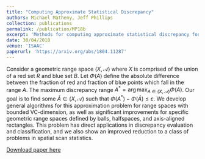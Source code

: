 ```yaml
---
title: "Computing Approximate Statistical Discrepancy"
authors: Michael Matheny, Jeff Phillips
collection: publications
permalink: /publication/MP18b
excerpt: 'Methods for computing approximate statistical discrepancy for various range spaces and an almost matching lower and upper bound for rectangle scanning.'
date: 30/04/2018
venue: 'ISAAC'
paperurl: 'https://arxiv.org/abs/1804.11287'
---
```

Consider a geometric range space $(X,\mathcal{A})$ where $X$ is comprised of the union of a red set $R$ and blue set $B$.  Let $\Phi(A)$ define the absolute difference between the fraction of red and fraction of blue points which fall in the range $A$.
The maximum discrepancy range $A^* = \arg \max_{A \in (X,\mathcal{A})} \Phi(A)$. 
Our goal is to find some $\hat{A} \in (X,\mathcal{A})$ such that 
$\Phi(A^*) - \Phi(\hat A) \leq \varepsilon$. 
We develop general algorithms for this approximation problem for range spaces with bounded VC-dimension, as well as significant improvements for specific geometric range spaces defined by balls, halfspaces, and axis-aligned rectangles.  This problem has direct applications in discrepancy evaluation and classification, and we also show an improved reduction to a class of problems in spatial scan statistics.


[Download paper here](https://arxiv.org/abs/1804.11287)

